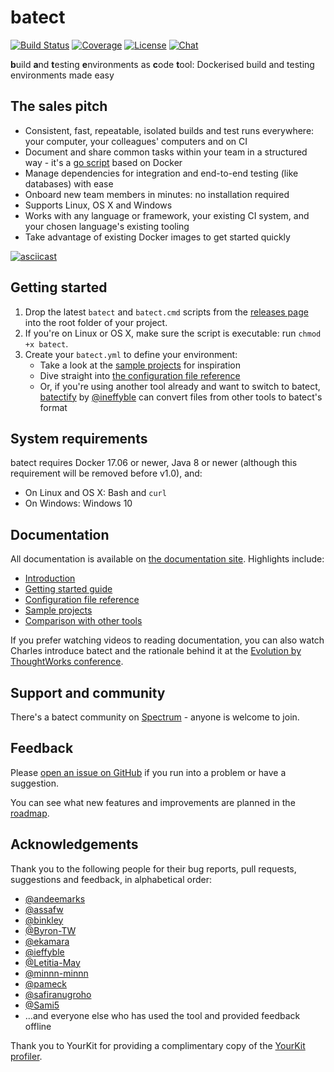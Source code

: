 # batect
[![Build Status](https://img.shields.io/travis/charleskorn/batect/master.svg)](https://travis-ci.org/charleskorn/batect)
[![Coverage](https://img.shields.io/codecov/c/github/charleskorn/batect.svg)](https://codecov.io/gh/charleskorn/batect)
[![License](https://img.shields.io/github/license/charleskorn/batect.svg)](https://opensource.org/licenses/Apache-2.0)
[![Chat](https://img.shields.io/badge/chat-on%20spectrum-brightgreen.svg)](https://spectrum.chat/batect)

**b**uild **a**nd **t**esting **e**nvironments as **c**ode **t**ool: Dockerised build and testing environments made easy

## The sales pitch

* Consistent, fast, repeatable, isolated builds and test runs everywhere: your computer, your colleagues' computers and on CI
* Document and share common tasks within your team in a structured way - it's a
  [go script](https://www.thoughtworks.com/insights/blog/praise-go-script-part-i) based on Docker
* Manage dependencies for integration and end-to-end testing (like databases) with ease
* Onboard new team members in minutes: no installation required
* Supports Linux, OS X and Windows
* Works with any language or framework, your existing CI system, and your chosen language's existing tooling
* Take advantage of existing Docker images to get started quickly

[![asciicast](https://asciinema.org/a/714gRQsQW1VDHQMuWzwRuAdU4.svg)](https://asciinema.org/a/714gRQsQW1VDHQMuWzwRuAdU4)

## Getting started

1. Drop the latest `batect` and `batect.cmd` scripts from the [releases page](https://github.com/charleskorn/batect/releases)
   into the root folder of your project.
2. If you're on Linux or OS X, make sure the script is executable: run `chmod +x batect`.
3. Create your `batect.yml` to define your environment:
    * Take a look at the [sample projects](https://batect.charleskorn.com/SampleProjects.html) for inspiration
    * Dive straight into [the configuration file reference](https://batect.charleskorn.com/config/Overview.html)
    * Or, if you're using another tool already and want to switch to batect,
      [batectify](https://batectify.enchanting.dev/) by [@ineffyble](https://github.com/ineffyble) can convert files from
      other tools to batect's format

## System requirements

batect requires Docker 17.06 or newer, Java 8 or newer (although this requirement will be removed before v1.0), and:

* On Linux and OS X: Bash and `curl`
* On Windows: Windows 10

## Documentation

All documentation is available on [the documentation site](https://batect.charleskorn.com). Highlights include:

* [Introduction](https://batect.charleskorn.com)
* [Getting started guide](https://batect.charleskorn.com/GettingStarted.html)
* [Configuration file reference](https://batect.charleskorn.com/config/Overview.html)
* [Sample projects](https://batect.charleskorn.com/SampleProjects.html)
* [Comparison with other tools](https://batect.charleskorn.com/Comparison.html)

If you prefer watching videos to reading documentation, you can also watch Charles introduce batect and the rationale behind it
at the [Evolution by ThoughtWorks conference](https://www.thoughtworks.com/evolution-by-thoughtworks/content#Presentations).

## Support and community

There's a batect community on [Spectrum](https://spectrum.chat/batect/) - anyone is welcome to join.

## Feedback

Please [open an issue on GitHub](https://github.com/charleskorn/batect/issues/new) if you run into a problem or have a suggestion.

You can see what new features and improvements are planned in the [roadmap](ROADMAP.md).

## Acknowledgements

Thank you to the following people for their bug reports, pull requests, suggestions and feedback, in alphabetical order:

* [@andeemarks](https://github.com/andeemarks)
* [@assafw](https://github.com/assafw)
* [@binkley](https://github.com/binkley)
* [@Byron-TW](https://github.com/Byron-TW)
* [@ekamara](https://github.com/ekamara)
* [@ieffyble](https://github.com/ineffyble)
* [@Letitia-May](https://github.com/Letitia-May)
* [@minnn-minnn](https://github.com/minnn-minnn)
* [@pameck](https://github.com/pameck)
* [@safiranugroho](https://github.com/safiranugroho)
* [@Sami5](https://github.com/Sami5)
* ...and everyone else who has used the tool and provided feedback offline

Thank you to YourKit for providing a complimentary copy of the [YourKit profiler](https://www.yourkit.com/java/profiler).
